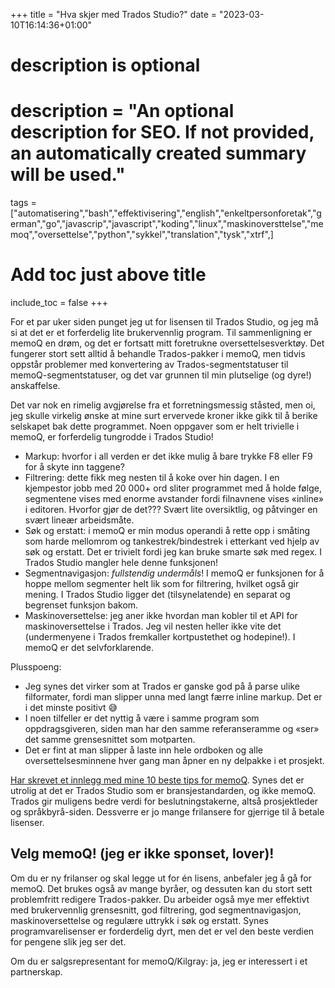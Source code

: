 +++
title = "Hva skjer med Trados Studio?"
date = "2023-03-10T16:14:36+01:00"

#
# description is optional
#
# description = "An optional description for SEO. If not provided, an automatically created summary will be used."

tags = ["automatisering","bash","effektivisering","english","enkeltpersonforetak","german","go","javascrip","javascript","koding","linux","maskinoversttelse","memoq","oversettelse","python","sykkel","translation","tysk","xtrf",]

# Add toc just above title
include_toc = false
+++

For et par uker siden punget jeg ut for lisensen til Trados Studio, og jeg må si at det er et forferdelig lite brukervennlig program. Til sammenligning er memoQ en drøm, og det er fortsatt mitt foretrukne oversettelsesverktøy. Det fungerer stort sett alltid å behandle Trados-pakker i memoQ, men tidvis oppstår problemer med konvertering  av Trados-segmentstatuser til memoQ-segmentstatuser, og det var grunnen til min plutselige (og dyre!) anskaffelse.

Det var nok en rimelig avgjørelse fra et forretningsmessig ståsted, men oi, jeg skulle virkelig ønske at mine surt ervervede kroner ikke gikk til å berike selskapet bak dette programmet. Noen oppgaver som er helt trivielle i memoQ, er forferdelig tungrodde i Trados Studio!

* Markup: hvorfor i all verden er det ikke mulig å bare trykke F8 eller F9 for å skyte inn taggene?
* Filtrering: dette fikk meg nesten til å koke over hin dagen. I en kjempestor jobb med 20 000+ ord sliter programmet med å holde følge, segmentene vises med enorme avstander fordi filnavnene vises «inline» i editoren. Hvorfor gjør de det??? Svært lite oversiktlig, og påtvinger en svært lineær arbeidsmåte. 
* Søk og erstatt: i memoQ er min modus operandi å rette opp i småting som harde mellomrom og tankestrek/bindestrek i etterkant ved hjelp av søk og erstatt. Det er trivielt fordi jeg kan bruke smarte søk med regex. I Trados Studio mangler hele denne funksjonen! 
* Segmentnavigasjon: *fullstendig undermåls*! I memoQ er funksjonen for å hoppe mellom segmenter helt lik som for filtrering, hvilket også gir mening. I Trados Studio ligger det (tilsynelatende) en separat og  begrenset funksjon bakom.
* Maskinoversettelse: jeg aner ikke hvordan man kobler til et API for maskinoversettelse i Trados. Jeg vil nesten heller ikke vite det (undermenyene i Trados fremkaller kortpustethet og hodepine!). I memoQ er det selvforklarende.

Plusspoeng:
* Jeg synes det virker som at Trados er ganske god på å parse ulike filformater, fordi man slipper unna med langt færre inline markup. Det er i det minste positivt 😅
* I noen tilfeller er det nyttig å være i samme program som oppdragsgiveren, siden man har den samme referanseramme og «ser» det samme grensesnittet som motparten.
* Det er fint at man slipper å laste inn hele ordboken og alle oversettelsesminnene hver gang man åpner en ny delpakke i et prosjekt. 

[Har skrevet et innlegg med mine 10 beste tips for memoQ](/blogg/mine-beste-memoq-triks/). Synes det er utrolig at det er Trados Studio som er bransjestandarden, og ikke memoQ. Trados gir muligens bedre verdi for beslutningstakerne, altså prosjektleder og språkbyrå-siden. Dessverre er jo mange frilansere for gjerrige til å betale lisenser.

## Velg memoQ! (jeg er ikke sponset, lover)!

Om du er ny frilanser og skal legge ut for én lisens, anbefaler jeg å gå for memoQ. Det brukes også av mange byråer, og dessuten kan du stort sett problemfritt redigere Trados-pakker. Du arbeider også mye mer effektivt med brukervennlig grensesnitt, god filtrering, god segmentnavigasjon, maskinoversettelse og regulære uttrykk i søk og erstatt. Synes programvarelisenser er forderdelig dyrt, men det er vel den beste verdien for pengene slik jeg ser det.

Om du er salgsrepresentant for memoQ/Kilgray: ja, jeg er interessert i et partnerskap.